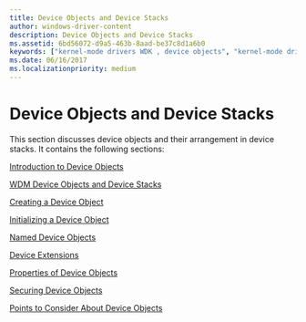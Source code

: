 ```yaml
---
title: Device Objects and Device Stacks
author: windows-driver-content
description: Device Objects and Device Stacks
ms.assetid: 6bd56072-d9a5-463b-8aad-be37c8d1a6b0
keywords: ["kernel-mode drivers WDK , device objects", "kernel-mode drivers WDK , device stacks", "device objects WDK kernel", "device stacks WDK kernel", "DO WDK kernel", "objects WDK device objects"]
ms.date: 06/16/2017
ms.localizationpriority: medium
---
```


# Device Objects and Device Stacks





This section discusses device objects and their arrangement in device stacks. It contains the following sections:

[Introduction to Device Objects](introduction-to-device-objects.md)

[WDM Device Objects and Device Stacks](wdm-device-objects-and-device-stacks.md)

[Creating a Device Object](creating-a-device-object.md)

[Initializing a Device Object](initializing-a-device-object.md)

[Named Device Objects](named-device-objects.md)

[Device Extensions](device-extensions.md)

[Properties of Device Objects](properties-of-device-objects.md)

[Securing Device Objects](securing-device-objects.md)

[Points to Consider About Device Objects](points-to-consider-about-device-objects.md)

 

 




